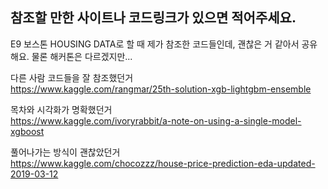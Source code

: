 ## 참조할 만한 사이트나 코드링크가 있으면 적어주세요.

E9 보스톤 HOUSING DATA로 할 때 제가 참조한 코드들인데, 괜찮은 거 같아서 공유해요. 물론 해커톤은 다르겠지만...  

다른 사람 코드들을 잘 참조했던거   
https://www.kaggle.com/rangmar/25th-solution-xgb-lightgbm-ensemble  

목차와 시각화가 명확했던거  
https://www.kaggle.com/ivoryrabbit/a-note-on-using-a-single-model-xgboost  

풀어나가는 방식이 괜찮았던거  
https://www.kaggle.com/chocozzz/house-price-prediction-eda-updated-2019-03-12  
